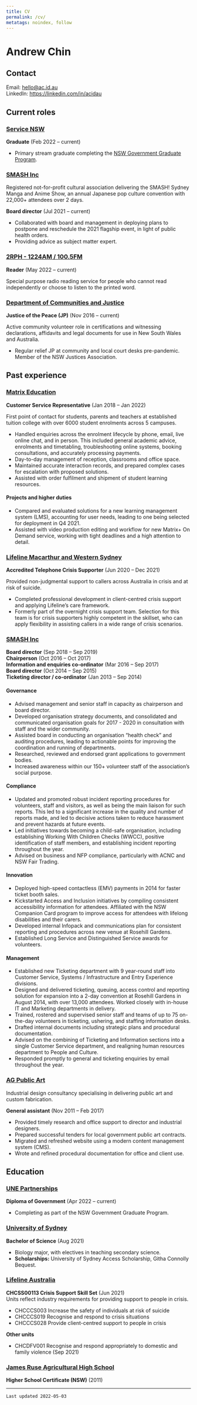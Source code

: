 ```yaml
---
title: CV
permalink: /cv/
metatags: noindex, follow
---
```


<!-- [PDF](/cv.pdf) | [Markdown](/cv.md.txt)-->

Andrew Chin
===========

Contact
-------

Email: <hello@ac.id.au>  
LinkedIn: <https://linkedin.com/in/acidau>

Current roles
-------------

### [Service NSW](https://www.nsw.gov.au/customer-service)

**Graduate** (Feb 2022 – current)
+ Primary stream graduate completing the [NSW Government Graduate Program](https://www.psc.nsw.gov.au/workforce-management/recruitment/nsw-government-graduate-program).


### [SMASH Inc](https://smash.org.au)
Registered not-for-profit cultural association delivering the SMASH! Sydney Manga and Anime Show, an annual Japanese pop culture convention with 22,000+ attendees over 2 days.

**Board director** (Jul 2021 – current)
+ Collaborated with board and management in deploying plans to postpone and reschedule the 2021 flagship event, in light of public health orders.
+ Providing advice as subject matter expert.


### [2RPH - 1224AM / 100.5FM](https://2rph.org.au)

**Reader** (May 2022 – current)

Special purpose radio reading service for people who cannot read independently or choose to listen to the printed word.


### [Department of Communities and Justice](https://jp.nsw.gov.au)

**Justice of the Peace (JP)** (Nov 2016 – current)

Active community volunteer role in certifications and witnessing declarations, affidavits and legal documents for use in New South Wales and Australia.

+ Regular relief JP at community and local court desks pre-pandemic. Member of the NSW Justices Association.


Past experience
-----

### [Matrix Education](https://matrix.edu.au)

**Customer Service Representative** (Jan 2018 – Jan 2022)

First point of contact for students, parents and teachers at established tuition college with over 6000 student enrolments across 5 campuses.

+ Handled enquiries across the enrolment lifecycle by phone, email, live online chat, and in person. This included general academic advice, enrolments and timetabling, troubleshooting online systems, booking consultations, and accurately processing payments.
+ Day-to-day management of reception, classrooms and office space.
+ Maintained accurate interaction records, and prepared complex cases for escalation with proposed solutions.
+ Assisted with order fulfilment and shipment of student learning resources.

#### Projects and higher duties

+ Compared and evaluated solutions for a new learning management system (LMS), accounting for user needs, leading to one being selected for deployment in Q4 2021.
+ Assisted with video production editing and workflow for new Matrix+ On Demand service, working with tight deadlines and a high attention to detail.


### [Lifeline Macarthur and Western Sydney](https://www.lifelinemacarthur.org.au/)

**Accredited Telephone Crisis Supporter** (Jun 2020 – Dec 2021)

Provided non-judgmental support to callers across Australia in crisis and at risk of suicide.

+ Completed professional development in client-centred crisis support and applying Lifeline’s care framework.
+ Formerly part of the overnight crisis support team. Selection for this team is for crisis supporters highly competent in the skillset, who can apply flexibility in assisting callers in a wide range of crisis scenarios.


### [SMASH Inc](https://smash.org.au)

**Board director** (Sep 2018 – Sep 2019)  
**Chairperson** (Oct 2016 – Oct 2017)  
**Information and enquiries co-ordinator** (Mar 2016 – Sep 2017)  
**Board director** (Oct 2014 – Sep 2015)  
**Ticketing director / co-ordinator** (Jan 2013 – Sep 2014)  

#### Governance

+ Advised management and senior staff in capacity as chairperson and board director.
+ Developed organisation strategy documents, and consolidated and communicated organisation goals for 2017 - 2020 in consultation with staff and the wider community.
+ Assisted board in conducting an organisation “health check” and auditing procedures, leading to actionable points for improving the coordination and running of departments.
+ Researched, reviewed and endorsed grant applications to government bodies.
+ Increased awareness within our 150+ volunteer staff of the association’s social purpose. 

#### Compliance

+ Updated and promoted robust incident reporting procedures for volunteers, staff and visitors, as well as being the main liaison for such reports. This led to a significant increase in the quality and number of reports made, and led to decisive actions taken to reduce harassment and prevent hazards at future events.
+ Led initiatives towards becoming a child-safe organisation, including establishing Working With Children Checks (WWCC), positive identification of staff members, and establishing incident reporting throughout the year.
+ Advised on business and NFP compliance, particularly with ACNC and NSW Fair Trading.

#### Innovation

+ Deployed high-speed contactless (EMV) payments in 2014 for faster ticket booth sales.
+ Kickstarted Access and Inclusion initiatives by compiling consistent accessibility information for attendees. Affiliated with the NSW Companion Card program to improve access for attendees with lifelong disabilities and their carers.
+ Developed internal Infopack and communications plan for consistent reporting and procedures across new venue at Rosehill Gardens.
+ Established Long Service and Distinguished Service awards for volunteers.

#### Management

+ Established new Ticketing department with 9 year-round staff into Customer Service, Systems / Infrastructure and Entry Experience divisions.
+ Designed and delivered ticketing, queuing, access control and reporting solution for expansion into a 2-day convention at Rosehill Gardens in August 2014, with over 13,000 attendees. Worked closely with in-house IT and Marketing departments in delivery.
+ Trained, rostered and supervised senior staff and teams of up to 75 on-the-day volunteers in ticketing, ushering, and staffing information desks.
+ Drafted internal documents including strategic plans and procedural documentation.
+ Advised on the combining of Ticketing and Information sections into a single Customer Service department, and realigning human resources department to People and Culture.
+ Responded promptly to general and ticketing enquiries by email throughout the year.


### [AG Public Art](https://agpublicart.com.au)

Industrial design consultancy specialising in delivering public art and custom fabrication.

**General assistant** (Nov 2011 – Feb 2017)

+ Provided timely research and office support to director and industrial designers.
+ Prepared successful tenders for local government public art contracts.
+ Migrated and refreshed website using a modern content management system (CMS).
+ Wrote and refined procedural documentation for office and client use.


Education
---------

### [UNE Partnerships](https://unep.edu.au/)

**Diploma of Government** (Apr 2022 – current)
+ Completing as part of the NSW Government Graduate Program.


### [University of Sydney](https://sydney.edu.au)

**Bachelor of Science** (Aug 2021)

+ Biology major, with electives in teaching secondary science.
+ **Scholarships:** University of Sydney Access Scholarship, Githa Connolly Bequest.


### [Lifeline Australia](https://lifeline.org.au)

**CHCSS00113	Crisis Support Skill Set** (Jun 2021)  
Units reflect industry requirements for providing support to people in crisis.
- CHCCCS003	Increase the safety of individuals at risk of suicide
- CHCCCS019		Recognise and respond to crisis situations
- CHCCCS028	Provide client-centred support to people in crisis

**Other units**
- CHCDFV001	Recognise and respond appropriately to domestic and family violence (Sep 2021)


### [James Ruse Agricultural High School](https://jamesruse-h.schools.nsw.gov.au)
**Higher School Certificate (NSW)** (2011)

---

```Last updated 2022-05-03```
